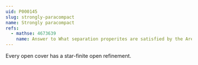```yaml
---
uid: P000145
slug: strongly-paracompact
name: Strongly paracompact
refs:
  - mathse: 4673639
    name: Answer to What separation properites are satisfied by the Arens space?
---
```


Every open cover has a star-finite open refinement.
